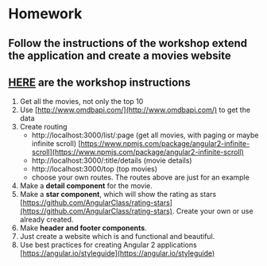# Homework

## Follow the instructions of the workshop extend the application and create a movies website
## [HERE](top-movies/README.md) are the workshop instructions
1. Get all the movies, not only the top 10
1. Use [http://www.omdbapi.com/](http://www.omdbapi.com/) to get the data
1. Create routing
	- http://localhost:3000/list/:page (get all movies, with paging or maybe infinite scroll) [https://www.npmjs.com/package/angular2-infinite-scroll](https://www.npmjs.com/package/angular2-infinite-scroll)
	- http://localhost:3000/:title/details (movie details)
	- http://localhost:3000/top (top movies)
	- choose your own routes. The routes above are just for an example
1. Make a **detail component** for the movie.
1. Make a **star component**, which will show the rating as stars [https://github.com/AngularClass/rating-stars](https://github.com/AngularClass/rating-stars). Create your own or use already created.
1. Make **header and footer components**.
1. Just create a website which is and functional and beautiful.
1. Use best practices for creating Angular 2 applications [https://angular.io/styleguide](https://angular.io/styleguide)